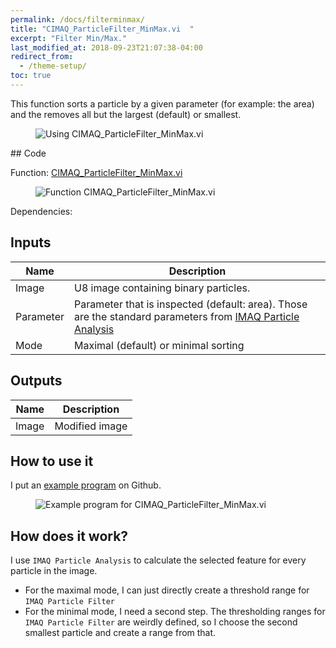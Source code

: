 ```yaml
---
permalink: /docs/filterminmax/
title: "CIMAQ_ParticleFilter_MinMax.vi	"
excerpt: "Filter Min/Max."
last_modified_at: 2018-09-23T21:07:38-04:00
redirect_from:
  - /theme-setup/
toc: true 
---
```


This function sorts a particle by a given parameter (for example: the area) and the removes all but the largest (default) or smallest.

<figure>
  <img src="{{ '/assets/images/subvis/CIMAQ_PF_minmax.gif' | relative_url }}" alt="Using CIMAQ_ParticleFilter_MinMax.vi">
</figure>
## Code

Function: [CIMAQ_ParticleFilter_MinMax.vi](https://github.com/b-ploetzeneder/MachineVisionCodeSnippets/blob/master/user.lib/CIMAQ_ParticleFilter_MinMax.vi)

<figure>
  <img src="{{ '/assets/images/subvis/pfminmax_function.png' | relative_url }}" alt="Function CIMAQ_ParticleFilter_MinMax.vi">
</figure>


Dependencies:

 
## Inputs


| Name                                        | Description                                           |
| ------------------------------------------- | ----------------------------------------------------- |
| Image | U8 image containing binary particles. |
| Parameter|  Parameter that is inspected (default: area). Those are the standard parameters from [IMAQ Particle Analysis](http://zone.ni.com/reference/en-XX/help/370281AE-01/imaqvision/imaq_particle_analysis/) |
| Mode|  Maximal (default) or minimal sorting |



## Outputs

| Name                                        | Description                                           |
| ------------------------------------------- | ----------------------------------------------------- |
| Image | Modified image |
 

## How to use it

I put an [example program](https://github.com/b-ploetzeneder/MachineVisionCodeSnippets/blob/master/examples/Particle_MinMaxFilter.vi) on Github.

<figure>
  <img src="{{ '/assets/images/subvis/particlemax_example.png' | relative_url }}" alt="Example program for CIMAQ_ParticleFilter_MinMax.vi">
</figure>

## How does it work?

I use `IMAQ Particle Analysis` to calculate the selected feature for every particle in the image.
- For the maximal mode, I can just directly create a threshold range for `IMAQ Particle Filter`
- For the minimal mode, I need a second step. The thresholding ranges for `IMAQ Particle Filter` are weirdly defined, so I choose the second smallest particle and create a range from that.

 